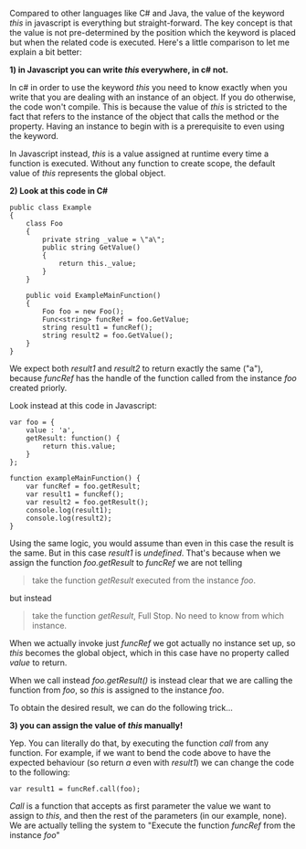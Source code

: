 Compared to other languages like C# and Java, the value of the keyword *this* in javascript is everything but straight-forward. The key concept is that the value is not pre-determined by the position which the keyword is placed but when the related code is executed. Here's a little comparison to let me explain a bit better:

**1) in Javascript you can write *this* everywhere, in c# not.**

In c# in order to use the keyword *this* you need to know exactly when you write that you are dealing with an instance of an object. If you do otherwise, the code won't compile. This is because the value of *this* is stricted to the fact that refers to the instance of the object that calls the method or the property. Having an instance to begin with is a prerequisite to even using the keyword.

In Javascript instead, *this* is a value assigned at runtime every time a function is executed. Without any function to create scope, the default value of *this* represents the global object.

**2) Look at this code in C#**

    public class Example
    {
        class Foo
        {
            private string _value = \"a\";
            public string GetValue()
            {
                return this._value;
            }
        }

        public void ExampleMainFunction()
        {
            Foo foo = new Foo();
            Func<string> funcRef = foo.GetValue;
            string result1 = funcRef();
            string result2 = foo.GetValue();
        }
    }

We expect both *result1* and *result2* to return exactly the same (\"a\"), because *funcRef* has the handle of the function called from the instance *foo* created priorly.

Look instead at this code in Javascript:

    var foo = {
        value : 'a',
        getResult: function() {
            return this.value;
        }
    };

    function exampleMainFunction() {
        var funcRef = foo.getResult;
        var result1 = funcRef();
        var result2 = foo.getResult();
        console.log(result1);
        console.log(result2);
    }

Using the same logic, you would assume than even in this case the result is the same. But in this case *result1* is *undefined*. That's because when we assign the function *foo.getResult* to *funcRef* we are not telling

> take the function *getResult* executed from the instance *foo*.

but instead

> take the function *getResult*, Full Stop. No need to know from which instance.

When we actually invoke just *funcRef* we got actually no instance set up, so *this* becomes the global object, which in this case have no property called *value* to return.

When we call instead *foo.getResult()* is instead clear that we are calling the function from *foo*, so *this* is assigned to the instance *foo*.

To obtain the desired result, we can do the following trick...

**3) you can assign the value of *this* manually!**

Yep. You can literally do that, by executing the function *call* from any function. For example, if we want to bend the code above to have the expected behaviour (so return *a* even with *result1*) we can change the code to the following:

    var result1 = funcRef.call(foo);

*Call* is a function that accepts as first parameter the value we want to assign to *this*, and then the rest of the parameters (in our example, none). We are actually telling the system to \"Execute the function *funcRef* from the instance *foo*\"
